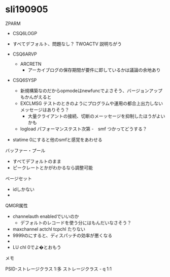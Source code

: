 # sli190905


ZPARM

- CSQ6LOGP
 - すべてデフォルト、問題なし？
  TWOACTV 説明ちがう
- CSQ6ARVP
  - ARCRETN
    - アーカイブログの保存期間が要件に即しているかは議論の余地あり

- CSQ6SYSP
  - 新規構築なのだからopmodeはnewfuncでよさそう、バージョンアップもかんがえると
  - EXCLMSG テストのときのようにプログラムや運用の都合上出力しないメッセージはありそう？
      - 大量クライアントの接続、切断のメーッセージを抑制したほうがよいかも
  - logload パフォーマンステスト次第
  -　smf つかってどうする？
- statime 0にすると他のsmfと感覚をあわせる

バッファー・プール
- すべてデフォルトのまま
- ピークレートとかがわかるなら調整可能

ページセット
- idしかない
-



QMGR属性
- channelauth enabledでいいのか
  - デフォルトのレコードを使う分にはもんだいなさそう？
- maxchannel actchl tcpchl たりない
- 9999のにすると、ディスパッチの効率が悪くなる
-
- LU chl 0でよ�とおもう


メモ

PSID-ストレージクラス 1:多
ストレージクラス - q 1:1

